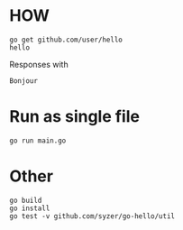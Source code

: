 # HOW 

```
go get github.com/user/hello
hello
```

Responses with

```
Bonjour
```

# Run as single file
```
go run main.go
```

# Other
```
go build
go install
go test -v github.com/syzer/go-hello/util
```
